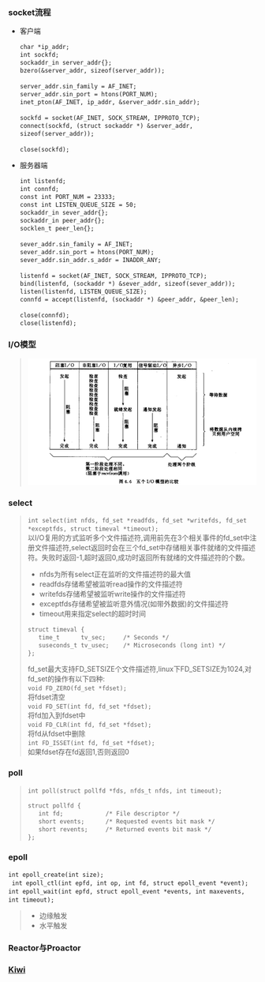 ### socket流程
* 客户端
  ```
  char *ip_addr;
  int sockfd;
  sockaddr_in server_addr{};
  bzero(&server_addr, sizeof(server_addr));

  server_addr.sin_family = AF_INET;
  server_addr.sin_port = htons(PORT_NUM);
  inet_pton(AF_INET, ip_addr, &server_addr.sin_addr);

  sockfd = socket(AF_INET, SOCK_STREAM, IPPROTO_TCP);
  connect(sockfd, (struct sockaddr *) &server_addr, sizeof(server_addr));

  close(sockfd);
  ```
* 服务器端
  ```
  int listenfd;
  int connfd;
  const int PORT_NUM = 23333;
  const int LISTEN_QUEUE_SIZE = 50;
  sockaddr_in sever_addr{};
  sockaddr_in peer_addr{};
  socklen_t peer_len{};

  sever_addr.sin_family = AF_INET;
  sever_addr.sin_port = htons(PORT_NUM);
  sever_addr.sin_addr.s_addr = INADDR_ANY;

  listenfd = socket(AF_INET, SOCK_STREAM, IPPROTO_TCP);
  bind(listenfd, (sockaddr *) &sever_addr, sizeof(sever_addr));
  listen(listenfd, LISTEN_QUEUE_SIZE);
  connfd = accept(listenfd, (sockaddr *) &peer_addr, &peer_len);

  close(connfd);
  close(listenfd);
  ```
### I/O模型
>![IO_model](../pic/IO_model.png "IO_model")  
>
### select
>`int select(int nfds, fd_set *readfds, fd_set *writefds, fd_set *exceptfds, struct timeval *timeout);`  
>以I/O复用的方式监听多个文件描述符,调用前先在3个相关事件的fd_set中注册文件描述符,select返回时会在三个fd_set中存储相关事件就绪的文件描述符。失败时返回-1,超时返回0,成功时返回所有就绪的文件描述符的个数。  
>* nfds为所有select正在监听的文件描述符的最大值
>* readfds存储希望被监听read操作的文件描述符
>* writefds存储希望被监听write操作的文件描述符
>* exceptfds存储希望被监听意外情况(如带外数据)的文件描述符
>* timeout用来指定select的超时时间
>```
>struct timeval {
>    time_t      tv_sec;     /* Seconds */
>    suseconds_t tv_usec;    /* Microseconds (long int) */
>};
>```
>fd_set最大支持FD_SETSIZE个文件描述符,linux下FD_SETSIZE为1024,对fd_set的操作有以下四种:  
>`void FD_ZERO(fd_set *fdset);`  
>将fdset清空  
>`void FD_SET(int fd, fd_set *fdset);`  
>将fd加入到fdset中  
>`void FD_CLR(int fd, fd_set *fdset);`  
>将fd从fdset中删除  
>`int FD_ISSET(int fd, fd_set *fdset);`  
>如果fdset存在fd返回1,否则返回0


### poll
>`int poll(struct pollfd *fds, nfds_t nfds, int timeout);`  
>```
>struct pollfd {
>    int fd;            /* File descriptor */
>    short events;      /* Requested events bit mask */
>    short revents;     /* Returned events bit mask */
>};
>```
### epoll 
`int epoll_create(int size);`  
` int epoll_ctl(int epfd, int op, int fd, struct epoll_event *event);` 
` int epoll_wait(int epfd, struct epoll_event *events, int maxevents, int timeout);`  
>* 边缘触发
>* 水平触发
### Reactor与Proactor
### [Kiwi](https://github.com/Xing-YuKai/Kiwi)